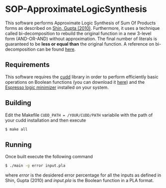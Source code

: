 # SOP-ApproximateLogicSynthesis

This software performs Approximate Logic Synthesis of Sum Of Products forms as described on [Shin, Gupta (2010)](https://www.researchgate.net/publication/221341253_Approximate_logic_synthesis_for_error_tolerant_applications). Furthermore, it uses a technique called bi-decomposition to rebuild the original function in a new 3-level form (AND-OR-AND) without approximation. The final number of literals is guaranteed to be **less or equal than** the original function. A reference on bi-decomposition can be found [here](https://upcommons.upc.edu/bitstream/handle/2117/126070/01201580.pdf).

## Requirements

This software requires the [cudd](https://web.mit.edu/sage/export/tmp/y/usr/share/doc/polybori/cudd/cuddExtDet.html) library in order to perform efficiently basic operations on Boolean functions (you can download it [here](https://github.com/ivmai/cudd/releases)) and the [Espresso logic minimizer](https://ptolemy.berkeley.edu/projects/embedded/pubs/downloads/espresso/index.htm) installed on your system.

## Building

Edit the Makefile `CUDD_PATH = /YOUR/CUDD/PATH` variabile with the path of your cudd installation and then execute
```bash
$ make all
```

## Running

Once built execute the following command
```bash
$ ./main -g error input.pla
```
where *error* is the desidered error percentage for all the inputs as defined in Shin, Gupta (2010) and *input.pla* is the Boolean function in a PLA format.

